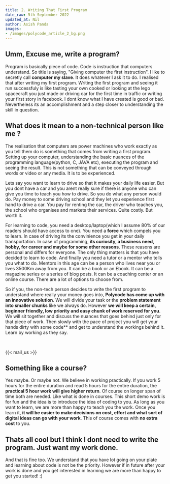 ```yaml
---
title: 2. Writing That First Program
date_raw: 5th September 2022
updated_at: Nil
author: Asish Panda
images: 
- /images/polycode_article_2_bg.png
---
```


## Umm, Excuse me, write a program?
Program is basically piece of code. Code is instruction that computers understand. So title is saying, "Giving computer the first instruction". I like to secretly call **computer my slave**. It does whatever I ask it to do. I realised that after writing my first program. Writing the first program and seeing it run successfuly is like tasting your own cooked or looking at the lego spacecraft you just made or driving car for the first time in traffic or writing your first story in facebook. I dont know what I have created is good or bad. Nevertheless its an accomplishment and a step closer to understanding the skill in question. 

## What does it mean to a non-technical person like me ?
The realisation that computers are power machines who work exactly as you tell them do is something that comes from writing a first program. Setting up your computer, understanding the basic nuances of the programming language(python, C, JAVA etc), executing the program and seeing the result. This is not something that can be conveyed through words or video or any media. It is to be experienced. 

Lets say you want to learn to drive so that it makes your daily life easier. But you dont have a car and you arent really sure if there is anyone who can give you time to teach you how to drive. So you do what any person would do. Pay money to some driving school and they let you experience first hand to drive a car. You pay for renting the car, the driver who teaches you, the school who organises and markets their services. Quite costly. But worth it. 

For learning to code, you need a desktop/laptop(which I assume 80% of our readers should have access to one). You need a **force** which compels you to learn. In case of driving its the convinience you get in your daily transportation. In case of programming, **its curiosity, a business need, hobby, for career and maybe for some other reasons**. These reasons are personal and differs for everyone. The only thing matters is that you have decided to learn to code. And finally you need a tutor or a mentor who tells you what to do. Mentors in this age can be a person who lives near you or lives 3500Km away from you. It can be a book or an Ebook. It can be a magazine series or a series of blog posts. It can be a coaching center or an online course. There are a lot of options to choose from.


So if you, the non-tech person decides to write the first program to understand where really your money goes into, **Polycode has come up with an innovative solution**. We will divide your task or the **problem statement into smaller chunks** like we always do. However **we will keep a certain, beginner friendly, low priority and easy chunk of work reserved for you**. We will sit together and discuss the nuances that goes behind just only for that piece of work. Then slowly with the pace of project you will get your hands dirty with some code** and get to understand the workings behind it. Learn by working as they say.

<br>

{{< mail_us >}}

## Something like a course?
Yes maybe. Or maybe not. We believe in working practically. If you work 5 hours for the entire duration and read 5 hours for the entire duration, the **practical 5 hour work will give higher return**. Of course on longer span of time both are needed. Like what is done in courses. This short demo work is for fun and the idea is to introduce the idea of coding to you. As long as you want to learn, we are more than happy to teach you the work. Once you learn it, **it will be easier to make decisions on cost, effort and what sort of digital ideas can go with your work**. This of course comes with **no extra cost** to you.

## Thats all cool but I think I dont need to write the program. Just want my work done.
And that is fine too. We understand that you have lot going on your plate and learning about code is not be the priority. However if in future after your work is done and you get interested in learning we are more than happy to get you started! :)